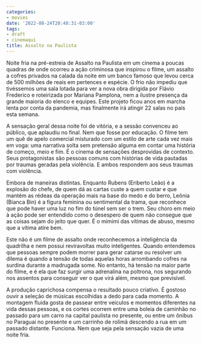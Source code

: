 ```yaml
---
categories:
- movies
date: '2022-08-24T20:48:31-03:00'
tags:
- draft
- cinemaqui
title: Assalto na Paulista
---
```


Noite fria na pré-estreia de Assalto na Paulista em um cinema a poucas quadras de onde ocorreu a ação criminosa que inspirou o filme, um assalto a cofres privados na calada da noite em um banco famoso que levou cerca de 500 milhões de reais em pertences e espécie. O frio não impediu que tivéssemos uma sala lotada para ver a nova obra dirigida por Flávio Frederico e roteirizada por Mariana Pamplona, nem a ilustre presença da grande maioria do elenco e equipes. Este projeto ficou anos em marcha lenta por conta da pandemia, mas finalmente irá atingir 22 salas no país esta semana.

A sensação geral dessa noite foi de vitória, e a sessão convenceu ao público, que aplaudiu no final. Nem que fosse por educação. O filme tem um quê de apelo comercial misturado com um estilo de arte cada vez mais em voga: uma narrativa solta sem pretensão alguma em contar uma história de começo, meio e fim. É o cinema de sensações desprovidas de contexto. Seus protagonistas são pessoas comuns com histórias de vida pautadas por traumas geradas pela violência. E ambos respondem aos seus traumas com violência.

Embora de maneiras distintas. Enquanto Rubens (Eriberto Leão) é a explosão do chefe, de quem dá as cartas custe a quem custar e que mantém as rédeas da operação mais na base do medo e do berro, Leônia (Bianca Bin) é a figura feminina ou sentimental da trama, que reconhece que pode haver uma luz no fim do túnel sem ser o trem. Seu choro em meio à ação pode ser entendido como o desespero de quem não consegue que as coisas sejam do jeito que quer. É o mimimi das vítimas de abuso, mesmo que a vítima atire bem.

Este não é um filme de assalto onde reconhecemos a inteligência da quadrilha e nem possui reviravoltas muito inteligentes. Quando entendemos que pessoas sempre podem morrer para gerar catarse ou resolver um dilema é quando a tensão de todas aquelas horas arrombando cofres na surdina durante a madrugada some. No entanto, há tensão na maior parte do filme, e é ela que faz surgir uma adrenalina na poltrona, nos segurando nos assentos para conseguir ver o que virá além, mesmo que previsível.

A produção caprichosa compensa o resultado pouco criativo. É gostoso ouvir a seleção de músicas escolhidas a dedo para cada momento. A montagem fluida gosta de passear entre veículos e momentos diferentes na vida dessas pessoas, e os cortes ocorrem entre uma boleia de caminhão no passado para um carro na capital paulista no presente, ou entre um ônibus no Paraguai no presente e um carrinho de rolimã descendo a rua em um passado distante. Funciona. Nem que seja pela sensação vazia de uma noite fria.
